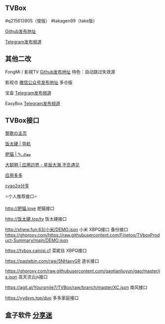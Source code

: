 ## TVBox

#q215613905（俊版）  #takagen99（take版） 

[Github发布地址](https://github.com/o0HalfLife0o/TVBoxOSC/releases)

[Telegram发布频道](https://t.me/TVBoxOSC)

## 其他二改

FongMi / 影視TV [Github发布地址](https://github.com/FongMi/TV)   特色：自动跳过失效源

影视仓 [微信公众号发布地址](https://mp.weixin.qq.com/mp/appmsgalbum?__biz=MzkwNTQwODA0MQ==&action=getalbum&album_id=2667215782833258504&scene=173&from_msgid=2247484180&from_itemidx=2&count=3&nolastread=1#wechat_redirect)   多仓版

宝盒 [Telegram发布频道](https://t.me/bh_tvbox)

EasyBox [Telegram发布频道](https://t.me/EasyBoxUpdate)

## TVBox接口

[黎歌の主页](https://www.lige.fit)

[饭太硬 | 导航](http://%E9%A5%AD%E5%A4%AA%E7%A1%AC.ml)

[肥猫 | ✎ℳ𝓪𝓸](https://肥猫.love)

[大聪明 | 应用边界 - 星辰大海 不负遇见](https://yydsys.top)

[应用多多](https://xduo.app/box/)

[cyao2q分享](https://github.com/cyao2q/files)

⭐个人推荐接口⭐

http://肥猫.love  肥猫接口

http://饭太硬.top/tv  饭太硬接口

http://xhww.fun:63/小米/DEMO.json  小米 XBPQ接口  备份接口 https://ghproxy.com/https://raw.githubusercontent.com/Finetoo/TVboxProduct-Summary/main/DEMO.json

https://tvbox.cainisi.cf  菜妮丝 XBPQ接口

https://pastebin.com/raw/5NHaxyGR  道长接口

https://ghproxy.com/raw.githubusercontent.com/gaotianliuyun/gao/master/js.json  高天流云js接口

https://agit.ai/Yoursmile7/TVBox/raw/branch/master/XC.json  南风接口

https://yydsys.top/duo  多多家庭接口

## 盒子软件 [分享迷](https://www.fenxm.com)

